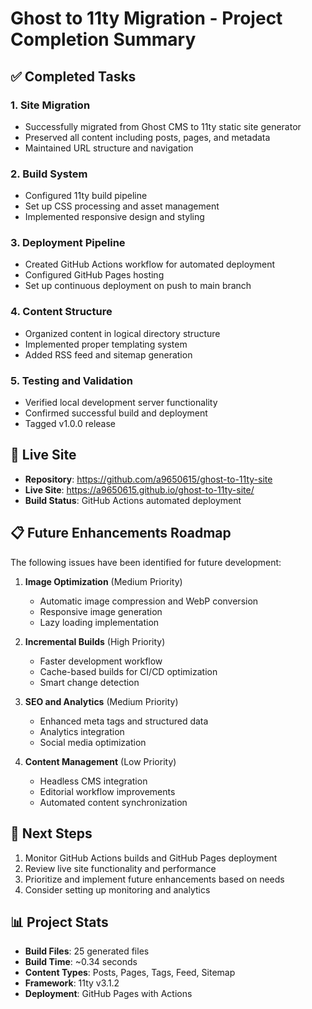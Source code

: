 # Ghost to 11ty Migration - Project Completion Summary

## ✅ Completed Tasks

### 1. Site Migration
- Successfully migrated from Ghost CMS to 11ty static site generator
- Preserved all content including posts, pages, and metadata
- Maintained URL structure and navigation

### 2. Build System
- Configured 11ty build pipeline
- Set up CSS processing and asset management
- Implemented responsive design and styling

### 3. Deployment Pipeline
- Created GitHub Actions workflow for automated deployment
- Configured GitHub Pages hosting
- Set up continuous deployment on push to main branch

### 4. Content Structure
- Organized content in logical directory structure
- Implemented proper templating system
- Added RSS feed and sitemap generation

### 5. Testing and Validation
- Verified local development server functionality
- Confirmed successful build and deployment
- Tagged v1.0.0 release

## 🚀 Live Site
- **Repository**: https://github.com/a9650615/ghost-to-11ty-site
- **Live Site**: https://a9650615.github.io/ghost-to-11ty-site/
- **Build Status**: GitHub Actions automated deployment

## 📋 Future Enhancements Roadmap

The following issues have been identified for future development:

1. **Image Optimization** (Medium Priority)
   - Automatic image compression and WebP conversion
   - Responsive image generation
   - Lazy loading implementation

2. **Incremental Builds** (High Priority)  
   - Faster development workflow
   - Cache-based builds for CI/CD optimization
   - Smart change detection

3. **SEO and Analytics** (Medium Priority)
   - Enhanced meta tags and structured data
   - Analytics integration
   - Social media optimization

4. **Content Management** (Low Priority)
   - Headless CMS integration
   - Editorial workflow improvements
   - Automated content synchronization

## 🎯 Next Steps
1. Monitor GitHub Actions builds and GitHub Pages deployment
2. Review live site functionality and performance
3. Prioritize and implement future enhancements based on needs
4. Consider setting up monitoring and analytics

## 📊 Project Stats
- **Build Files**: 25 generated files
- **Build Time**: ~0.34 seconds
- **Content Types**: Posts, Pages, Tags, Feed, Sitemap
- **Framework**: 11ty v3.1.2
- **Deployment**: GitHub Pages with Actions
